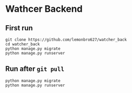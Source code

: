 # Wathcer Backend
## First run
```
git clone https://github.com/lemonbro627/watcher_back
cd watcher_back
python manage.py migrate
python manage.py runserver
```

## Run after `git pull`
```
python manage.py migrate
python manage.py runserver
```

